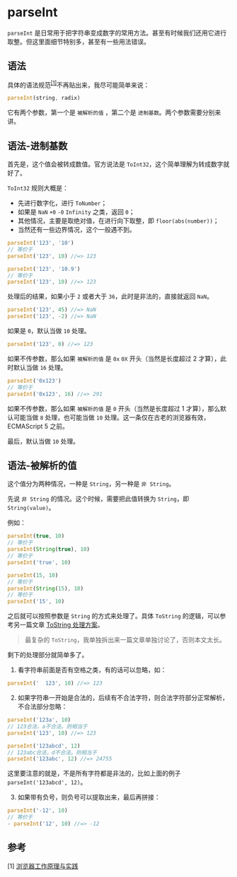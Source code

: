 # parseInt

`parseInt` 是日常用于把字符串变成数字的常用方法。甚至有时候我们还用它进行取整。但这里面细节特别多，甚至有一些用法错误。

## 语法

具体的语法规范<sup>[[1]](#参考)</sup>不再贴出来，我尽可能简单来说：

```js
parseInt(string, radix)
```

它有两个参数，第一个是  `被解析的值` ，第二个是 `进制基数`。两个参数需要分别来讲。

## 语法-进制基数

首先是，这个值会被转成数值。官方说法是 `ToInt32`，这个简单理解为转成数字就好了。

`ToInt32` 规则大概是：

* 先进行数字化，进行 `ToNumber`；
* 如果是 `NaN` `+0` `-0` `Infinity` 之类，返回 `0`；
* 其他情况，主要是取绝对值，在进行向下取整，即 `floor(abs(number))`；
* 当然还有一些边界情况，这个一般遇不到。

```js
parseInt('123', '10')
// 等价于
parseInt('123', 10) //=> 123

parseInt('123', '10.9')
// 等价于
parseInt('123', 10) //=> 123
```

处理后的结果，如果小于 `2` 或者大于 `36`，此时是非法的，直接就返回 `NaN`。

```js
parseInt('123', 45) //=> NaN
parseInt('123', -2) //=> NaN
```

如果是 `0`，默认当做 `10` 处理。

```js
parseInt('123', 0) //=> 123
```

如果不传参数，那么如果 `被解析的值` 是 `0x` `0X` 开头（当然是长度超过 2 才算），此时默认当做 `16` 处理。

```js
parseInt('0x123')
// 等价于
parseInt('0x123', 16) //=> 291 
```

如果不传参数，那么如果 `被解析的值` 是 `0` 开头（当然是长度超过 1 才算），那么默认可能当做 `8` 处理，也可能当做 `10` 处理。这一条仅在古老的浏览器有效，ECMAScript 5 之前。

最后，默认当做 `10` 处理。

## 语法-被解析的值

这个值分为两种情况，一种是 `String`，另一种是 `非 String`。

先说 `非 String` 的情况。这个时候，需要把此值转换为 `String`，即 `String(value)`。

例如：

```js
parseInt(true, 10)
// 等价于
parseInt(String(true), 10)
// 等价于
parseInt('true', 10)

parseInt(15, 10)
// 等价于
parseInt(String(15), 10)
// 等价于
parseInt('15', 10)
```

之后就可以按照参数是 `String` 的方式来处理了。具体 `ToString` 的逻辑，可以参考另一篇文章 [ToString 处理方案](/js-basic/toString.html)。

> 最复杂的 `ToString`，我单独拆出来一篇文章单独讨论了，否则本文太长。

剩下的处理部分就简单多了。

1. 看字符串前面是否有空格之类，有的话可以忽略，如：

```js
parseInt('  123', 10) //=> 123
```

2. 如果字符串一开始是合法的，后续有不合法字符，则合法字符部分正常解析，不合法部分忽略：

```js
parseInt('123a', 10)
// 123合法，a不合法。则相当于
parseInt('123', 10) //=> 123

parseInt('123abcd', 12)
// 123abc合法，d不合法。则相当于
parseInt('123abc', 12) //=> 24755
```

这里要注意的就是，不是所有字符都是非法的，比如上面的例子 `parseInt('123abcd', 12)`。

3. 如果带有负号，则负号可以提取出来，最后再拼接：

```js
parseInt('-12', 10)
// 等价于
- parseInt('12', 10) //=> -12
```

## 参考

[1] [浏览器工作原理与实践](https://time.geekbang.org/column/article/134456)
